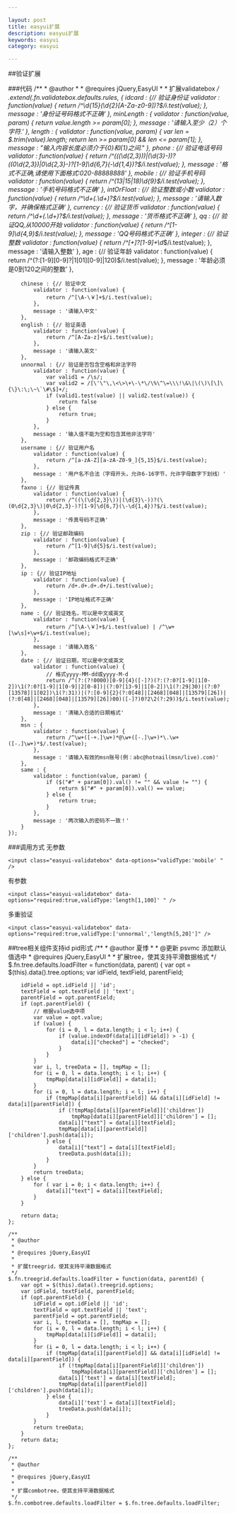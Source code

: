```yaml
---

layout: post
title: easyui扩展
description: easyui扩展
keywords: easyui
category: easyui

---
```


##验证扩展

###代码
	/**
	 * @author
	 * 
	 * @requires jQuery,EasyUI
	 * 
	 * 扩展validatebox
	 */
	$.extend($.fn.validatebox.defaults.rules, {
		idcard : {// 验证身份证
			validator : function(value) {
				return /^\d{15}(\d{2}[A-Za-z0-9])?$/i.test(value);
			},
			message : '身份证号码格式不正确'
		},
		minLength : {
			validator : function(value, param) {
				return value.length >= param[0];
			},
			message : '请输入至少（2）个字符.'
		},
		length : {
			validator : function(value, param) {
				var len = $.trim(value).length;
				return len >= param[0] && len <= param[1];
			},
			message : "输入内容长度必须介于{0}和{1}之间."
		},
		phone : {// 验证电话号码
			validator : function(value) {
				return /^((\(\d{2,3}\))|(\d{3}\-))?(\(0\d{2,3}\)|0\d{2,3}-)?[1-9]\d{6,7}(\-\d{1,4})?$/i.test(value);
			},
			message : '格式不正确,请使用下面格式:020-88888888'
		},
		mobile : {// 验证手机号码
			validator : function(value) {
				return /^(13|15|18)\d{9}$/i.test(value);
			},
			message : '手机号码格式不正确'
		},
		intOrFloat : {// 验证整数或小数
			validator : function(value) {
				return /^\d+(\.\d+)?$/i.test(value);
			},
			message : '请输入数字，并确保格式正确'
		},
		currency : {// 验证货币
			validator : function(value) {
				return /^\d+(\.\d+)?$/i.test(value);
			},
			message : '货币格式不正确'
		},
		qq : {// 验证QQ,从10000开始
			validator : function(value) {
				return /^[1-9]\d{4,9}$/i.test(value);
			},
			message : 'QQ号码格式不正确'
		},
		integer : {// 验证整数
			validator : function(value) {
				return /^[+]?[1-9]+\d*$/i.test(value);
			},
			message : '请输入整数'
		},
		age : {// 验证年龄
			validator : function(value) {
				return /^(?:[1-9][0-9]?|1[01][0-9]|120)$/i.test(value);
			},
			message : '年龄必须是0到120之间的整数'
		},
	
		chinese : {// 验证中文
			validator : function(value) {
				return /^[\Α-\￥]+$/i.test(value);
			},
			message : '请输入中文'
		},
		english : {// 验证英语
			validator : function(value) {
				return /^[A-Za-z]+$/i.test(value);
			},
			message : '请输入英文'
		},
		unnormal : {// 验证是否包含空格和非法字符
			validator : function(value) {
				var valid1 = /\s/;
				var valid2 = /[\'\"\,\<\>\+\-\*\/\%\^\=\\\!\&\|\(\)\[\]\{\}\:\;\~\`\#\$]+/;
				if (valid1.test(value) || valid2.test(value)) {
					return false
				} else {
					return true;
				}
			},
			message : '输入值不能为空和包含其他非法字符'
		},
		username : {// 验证用户名
			validator : function(value) {
				return /^[a-zA-Z][a-zA-Z0-9_]{5,15}$/i.test(value);
			},
			message : '用户名不合法（字母开头，允许6-16字节，允许字母数字下划线）'
		},
		faxno : {// 验证传真
			validator : function(value) {
				return /^((\(\d{2,3}\))|(\d{3}\-))?(\(0\d{2,3}\)|0\d{2,3}-)?[1-9]\d{6,7}(\-\d{1,4})?$/i.test(value);
			},
			message : '传真号码不正确'
		},
		zip : {// 验证邮政编码
			validator : function(value) {
				return /^[1-9]\d{5}$/i.test(value);
			},
			message : '邮政编码格式不正确'
		},
		ip : {// 验证IP地址
			validator : function(value) {
				return /d+.d+.d+.d+/i.test(value);
			},
			message : 'IP地址格式不正确'
		},
		name : {// 验证姓名，可以是中文或英文
			validator : function(value) {
				return /^[\Α-\￥]+$/i.test(value) | /^\w+[\w\s]+\w+$/i.test(value);
			},
			message : '请输入姓名'
		},
		date : {// 验证日期，可以是中文或英文
			validator : function(value) {
				// 格式yyyy-MM-dd或yyyy-M-d
				return /^(?:(?!0000)[0-9]{4}([-]?)(?:(?:0?[1-9]|1[0-2])\1(?:0?[1-9]|1[0-9]|2[0-8])|(?:0?[13-9]|1[0-2])\1(?:29|30)|(?:0?[13578]|1[02])\1(?:31))|(?:[0-9]{2}(?:0[48]|[2468][048]|[13579][26])|(?:0[48]|[2468][048]|[13579][26])00)([-]?)0?2\2(?:29))$/i.test(value);
			},
			message : '清输入合适的日期格式'
		},
		msn : {
			validator : function(value) {
				return /^\w+([-+.]\w+)*@\w+([-.]\w+)*\.\w+([-.]\w+)*$/.test(value);
			},
			message : '请输入有效的msn账号(例：abc@hotnail(msn/live).com)'
		},
		same : {
			validator : function(value, param) {
				if ($("#" + param[0]).val() != "" && value != "") {
					return $("#" + param[0]).val() == value;
				} else {
					return true;
				}
			},
			message : '两次输入的密码不一致！'
		}
	});
###调用方式
无参数

	<input class="easyui-validatebox" data-options="validType:'mobile' " />

有参数

	<input class="easyui-validatebox" data-options="required:true,validType:'length[1,100]' " />
	
多重验证

	<input class="easyui-validatebox" data-options="required:true,validType:['unnormal','length[5,20]']" />

##tree相关组件支持id pid形式
	/**
	 * @author 夏悸
	 * 
	 * @更新 psvmc 添加默认值选中
	 * @requires jQuery,EasyUI
	 * 
	 * 扩展tree，使其支持平滑数据格式
	 */
	$.fn.tree.defaults.loadFilter = function(data, parent) {
		var opt = $(this).data().tree.options;
		var idField, textField, parentField;
	
		idField = opt.idField || 'id';
		textField = opt.textField || 'text';
		parentField = opt.parentField;
		if (opt.parentField) {
			// 根据value选中项
			var value = opt.value;
			if (value) {
				for (i = 0, l = data.length; i < l; i++) {
					if (value.indexOf(data[i][idField]) > -1) {
						data[i]["checked"] = "checked";
					}
				}
			}
			var i, l, treeData = [], tmpMap = [];
			for (i = 0, l = data.length; i < l; i++) {
				tmpMap[data[i][idField]] = data[i];
			}
			for (i = 0, l = data.length; i < l; i++) {
				if (tmpMap[data[i][parentField]] && data[i][idField] != data[i][parentField]) {
					if (!tmpMap[data[i][parentField]]['children'])
						tmpMap[data[i][parentField]]['children'] = [];
					data[i]["text"] = data[i][textField];
					tmpMap[data[i][parentField]]['children'].push(data[i]);
				} else {
					data[i]["text"] = data[i][textField];
					treeData.push(data[i]);
				}
			}
			return treeData;
		} else {
			for ( var i = 0; i < data.length; i++) {
				data[i]["text"] = data[i][textField];
			}
		}
	
		return data;
	};
	
	/**
	 * @author
	 * 
	 * @requires jQuery,EasyUI
	 * 
	 * 扩展treegrid，使其支持平滑数据格式
	 */
	$.fn.treegrid.defaults.loadFilter = function(data, parentId) {
		var opt = $(this).data().treegrid.options;
		var idField, textField, parentField;
		if (opt.parentField) {
			idField = opt.idField || 'id';
			textField = opt.textField || 'text';
			parentField = opt.parentField;
			var i, l, treeData = [], tmpMap = [];
			for (i = 0, l = data.length; i < l; i++) {
				tmpMap[data[i][idField]] = data[i];
			}
			for (i = 0, l = data.length; i < l; i++) {
				if (tmpMap[data[i][parentField]] && data[i][idField] != data[i][parentField]) {
					if (!tmpMap[data[i][parentField]]['children'])
						tmpMap[data[i][parentField]]['children'] = [];
					data[i]['text'] = data[i][textField];
					tmpMap[data[i][parentField]]['children'].push(data[i]);
				} else {
					data[i]['text'] = data[i][textField];
					treeData.push(data[i]);
				}
			}
			return treeData;
		}
		return data;
	};
	
	/**
	 * @author
	 * 
	 * @requires jQuery,EasyUI
	 * 
	 * 扩展combotree，使其支持平滑数据格式
	 */
	$.fn.combotree.defaults.loadFilter = $.fn.tree.defaults.loadFilter;